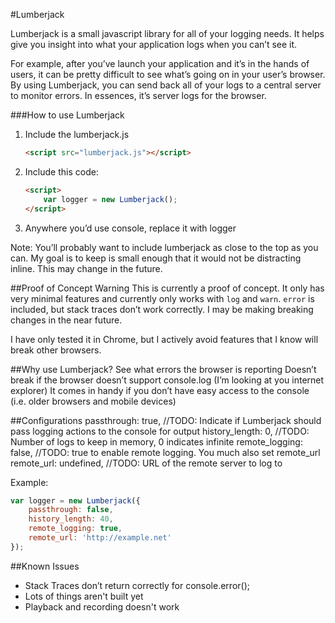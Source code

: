 #Lumberjack

Lumberjack is a small javascript library for all of your logging needs. It helps give you insight into what your application logs when you can’t see it.

For example, after you’ve launch your application and it’s in the hands of users, it can be pretty difficult to see what’s going on in your user’s browser. By using Lumberjack, you can send back all of your logs to a central server to monitor errors. In essences, it’s server logs for the browser.

###How to use Lumberjack

1. Include the lumberjack.js

   ```html
   <script src="lumberjack.js"></script>
   ```
2. Include this code:

    ```html
    <script>
        var logger = new Lumberjack();
    </script>
    ```
3. Anywhere you’d use console, replace it with logger

Note: You’ll probably want to include lumberjack as close to the top as you can.  My goal is to keep is small enough that it would not be distracting inline. This may change in the future.


##Proof of Concept Warning
This is currently a proof of concept. It only has very minimal features and currently only works with `log` and `warn`. `error` is included, but stack traces don’t work correctly. I may be making breaking changes in the near future.

I have only tested it in Chrome, but I actively avoid features that I know will break other browsers.

##Why use Lumberjack?
See what errors the browser is reporting
Doesn’t break if the browser doesn’t support console.log (I’m looking at you internet explorer)
It comes in handy if you don’t have easy access to the console (i.e. older browsers and mobile devices)

##Configurations
passthrough: true, //TODO: Indicate if Lumberjack should pass logging actions to the console for output
history_length: 0, //TODO: Number of logs to keep in memory, 0 indicates infinite
remote_logging: false, //TODO: true to enable remote logging. You much also set remote_url
remote_url: undefined, //TODO: URL of the remote server to log to

Example:

```javascript
var logger = new Lumberjack({
    passthrough: false,
    history_length: 40,
    remote_logging: true,
    remote_url: 'http://example.net'
});
```

##Known Issues
* Stack Traces don’t return correctly for console.error();
* Lots of things aren't built yet
* Playback and recording doesn't work
